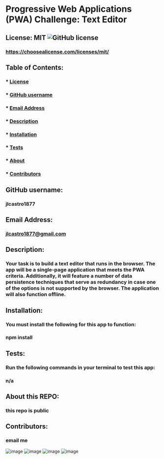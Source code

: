 # Progressive Web Applications (PWA) Challenge: Text Editor

  ## License: MIT  ![GitHub license](https://img.shields.io/github/license/Naereen/StrapDown.js.svg)
  ### https://choosealicense.com/licenses/mit/

  ## Table of Contents:
  ###  * [License](#askeMeGH)
  ###  * [GitHub username](#askeMeGH)
  ###  * [Email Address](#email)
  ###  * [Description](#description)
  ###  * [Installation](#Installation)
  ###  * [Tests](#tests)
  ###  * [About](#UserInstruction)
  ###  * [Contributors](#Ucontributions)

  ## GitHub username:
  ### jlcastro1877
  
  ## Email Address:
  ### jlcastro1877@gmail.com

  ## Description:
  ### Your task is to build a text editor that runs in the browser. The app will be a single-page application that meets the PWA criteria. Additionally, it will feature a number of data persistence techniques that serve as redundancy in case one of the options is not supported by the browser. The application will also function offline.

  ## Installation:
  ### You must install the following for this app to function:
  ### npm install

  ## Tests:
  ### Run the following commands in your terminal to test this app:
  ### n/a

  ## About this REPO:
  ### this repo is public

  ## Contributors:
  ### email me

![image](https://github.com/user-attachments/assets/98e47af4-5c9a-4876-9522-b5c6ab5eb2e1)
![image](https://github.com/user-attachments/assets/f8030328-8a29-4edc-9aa7-dacf0437e31e)
![image](https://github.com/user-attachments/assets/15b38166-4361-4210-be54-605a5c912842)
![image](https://github.com/user-attachments/assets/27e68cc2-92f2-4194-afaa-457c59bebabd)


